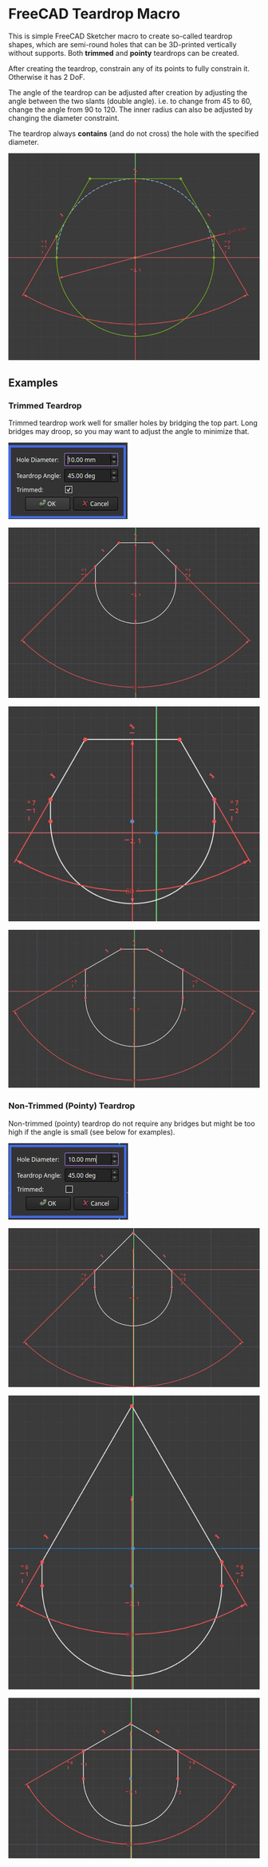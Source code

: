 # FreeCAD Teardrop Macro

This is simple FreeCAD Sketcher macro to create so-called teardrop shapes, which are semi-round holes that can be 3D-printed vertically without supports.
Both **trimmed** and **pointy** teardrops can be created.

After creating the teardrop, constrain any of its points to fully constrain it. Otherwise it has 2 DoF.

The angle of the teardrop can be adjusted after creation by adjusting the angle between the two slants (double angle). i.e. to change from 45 to 60, change the angle from 90 to 120. The inner radius can also be adjusted by changing the diameter constraint.

The teardrop always **contains** (and do not cross) the hole with the specified diameter.

![Teardrop Contains A Hole](img/teardrop_contains_hole.jpg)

## Examples

### Trimmed Teardrop

Trimmed teardrop work well for smaller holes by bridging the top part. Long bridges may droop, so you may want to adjust the angle to minimize that.

![Create Trimmed Teardrop](img/create_trimmed_teardrop.jpg)

![45 Degrees Trimmed Teardrop](img/trimmed_45deg.jpg)

![30 Degrees Trimmed Teardrop](img/trimmed_30deg.jpg)

![60 Degrees Trimmed Teardrop](img/trimmed_60deg.jpg)

### Non-Trimmed (Pointy) Teardrop

Non-trimmed (pointy) teardrop do not require any bridges but might be too high if the angle is small (see below for examples).

![Create Pointy Teardrop](img/create_pointy_teardrop.jpg)

![45 Degrees Pointy Teardrop](img/pointy_45deg.jpg)

![30 Degrees Pointy Teardrop](img/pointy_30deg.jpg)

![60 Degrees Pointy Teardrop](img/pointy_60deg.jpg)
